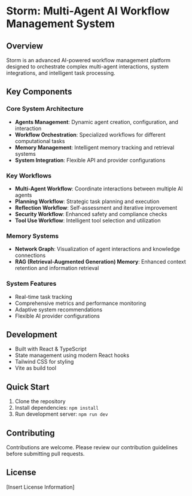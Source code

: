 # Storm: Multi-Agent AI Workflow Management System

## Overview
Storm is an advanced AI-powered workflow management platform designed to orchestrate complex multi-agent interactions, system integrations, and intelligent task processing.

## Key Components

### Core System Architecture
- **Agents Management**: Dynamic agent creation, configuration, and interaction
- **Workflow Orchestration**: Specialized workflows for different computational tasks
- **Memory Management**: Intelligent memory tracking and retrieval systems
- **System Integration**: Flexible API and provider configurations

### Key Workflows
- **Multi-Agent Workflow**: Coordinate interactions between multiple AI agents
- **Planning Workflow**: Strategic task planning and execution
- **Reflection Workflow**: Self-assessment and iterative improvement
- **Security Workflow**: Enhanced safety and compliance checks
- **Tool Use Workflow**: Intelligent tool selection and utilization

### Memory Systems
- **Network Graph**: Visualization of agent interactions and knowledge connections
- **RAG (Retrieval-Augmented Generation) Memory**: Enhanced context retention and information retrieval

### System Features
- Real-time task tracking
- Comprehensive metrics and performance monitoring
- Adaptive system recommendations
- Flexible AI provider configurations

## Development
- Built with React & TypeScript
- State management using modern React hooks
- Tailwind CSS for styling
- Vite as build tool

## Quick Start
1. Clone the repository
2. Install dependencies: `npm install`
3. Run development server: `npm run dev`

## Contributing
Contributions are welcome. Please review our contribution guidelines before submitting pull requests.

## License
[Insert License Information]
